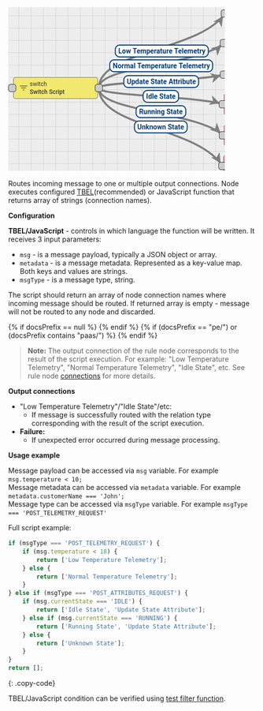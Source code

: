 ![image](/images/user-guide/rule-engine-2-0/nodes/filter-nodes/filter-switch.png)

Routes incoming message to one or multiple output connections. 
Node executes configured [TBEL](/docs/{{docsPrefix}}user-guide/tbel/)(recommended) or JavaScript function that returns array of strings (connection names).

**Configuration**

**TBEL/JavaScript** - controls in which language the function will be written. It receives 3 input parameters:
  * <code>msg</code> - is a message payload, typically a JSON object or array.
  * <code>metadata</code> - is a message metadata. Represented as a key-value map. Both keys and values are strings.
  * <code>msgType</code> - is a message type, string.

The script should return an array of node connection names where incoming message should be routed.
If returned array is empty - message will not be routed to any node and discarded.

{% if docsPrefix == null %}
<object width="70%" data="/images/user-guide/rule-engine-2-0/nodes/filter-nodes/switch-2-ce.png"></object>
{% endif %}
{% if (docsPrefix == "pe/") or (docsPrefix contains "paas/") %}
<object width="70%" data="/images/user-guide/rule-engine-2-0/nodes/filter-nodes/switch-2-pe.png"></object>
{% endif %}

> **Note:** The output connection of the rule node corresponds to the result of the script execution. For example: "Low Temperature Telemetry", "Normal Temperature Telemetry", "Idle State", etc.
See rule node [connections](/docs/{{docsPrefix}}user-guide/rule-engine-2-0/overview/#rule-node-connection) for more details.

**Output connections**
* "Low Temperature Telemetry"/"Idle State"/etc:
  * If message is successfully routed with the relation type corresponding with the result of the script execution.
* **Failure:**
  * If unexpected error occurred during message processing.

**Usage example**

Message payload can be accessed via <code>msg</code> variable. For example <code>msg.temperature < 10;</code><br> 
Message metadata can be accessed via <code>metadata</code> variable. For example <code>metadata.customerName === 'John';</code><br> 
Message type can be accessed via <code>msgType</code> variable. For example <code>msgType === 'POST_TELEMETRY_REQUEST'</code><br> 

Full script example:

```javascript
if (msgType === 'POST_TELEMETRY_REQUEST') {
    if (msg.temperature < 18) {
        return ['Low Temperature Telemetry'];
    } else {
        return ['Normal Temperature Telemetry'];
    }
} else if (msgType === 'POST_ATTRIBUTES_REQUEST') {
    if (msg.currentState === 'IDLE') {
        return ['Idle State', 'Update State Attribute'];
    } else if (msg.currentState === 'RUNNING') {
        return ['Running State', 'Update State Attribute'];
    } else {
        return ['Unknown State'];
    }
}
return [];
```
{: .copy-code}

TBEL/JavaScript condition can be verified using [test filter function](/docs/{{docsPrefix}}user-guide/rule-engine-2-0/overview/#test-script-functions).
